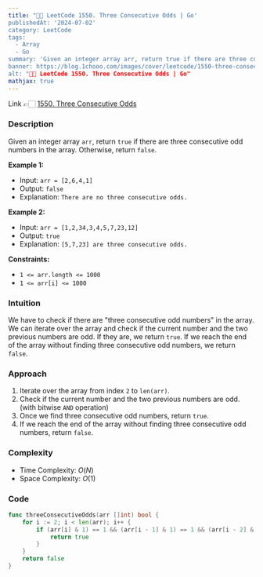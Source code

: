 ```yaml
---
title: "💯✅ LeetCode 1550. Three Consecutive Odds | Go'
publishedAt: '2024-07-02'
category: LeetCode
tags:
  - Array
  - Go
summary: 'Given an integer array arr, return true if there are three consecutive odd numbers in the array. Otherwise, return false.'
banner: https://blog.1chooo.com/images/cover/leetcode/1550-three-consecutive-odds.png
alt: "💯✅ LeetCode 1550. Three Consecutive Odds | Go"
mathjax: true
---
```



Link 👉🏻 [1550. Three Consecutive Odds](https://leetcode.com/problems/three-consecutive-odds)


### Description

Given an integer array `arr`, return `true` if there are three consecutive odd numbers in the array. Otherwise, return `false`.
 

**Example 1:**

- Input: `arr = [2,6,4,1]`
- Output: `false`
- Explanation: `There are no three consecutive odds.`


**Example 2:**

- Input: `arr = [1,2,34,3,4,5,7,23,12]`
- Output: `true`
- Explanation: `[5,7,23] are three consecutive odds.`
 

**Constraints:**

- `1 <= arr.length <= 1000`
- `1 <= arr[i] <= 1000`

### Intuition

We have to check if there are "three consecutive odd numbers" in the array. We can iterate over the array and check if the current number and the two previous numbers are odd. If they are, we return `true`. If we reach the end of the array without finding three consecutive odd numbers, we return `false`.

### Approach

1. Iterate over the array from index `2` to `len(arr)`.
2. Check if the current number and the two previous numbers are odd. (with bitwise `AND` operation)
3. Once we find three consecutive odd numbers, return `true`.
4. If we reach the end of the array without finding three consecutive odd numbers, return `false`.

### Complexity

- Time Complexity: $O(N)$
- Space Complexity: $O(1)$


### Code

```go
func threeConsecutiveOdds(arr []int) bool {
    for i := 2; i < len(arr); i++ {
		if (arr[i] & 1) == 1 && (arr[i - 1] & 1) == 1 && (arr[i - 2] & 1) == 1 {
			return true
		}
	}
	return false
}
```
